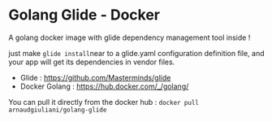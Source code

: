 # Golang Glide - Docker

A golang docker image with glide dependency management tool inside !

just make ```glide install```near to a glide.yaml configuration definition file, and your app will get its dependencies in vendor files.

 - Glide : https://github.com/Masterminds/glide
 - Docker Golang : https://hub.docker.com/_/golang/

You can pull it directly from the docker hub : 
```docker pull arnaudgiuliani/golang-glide```
